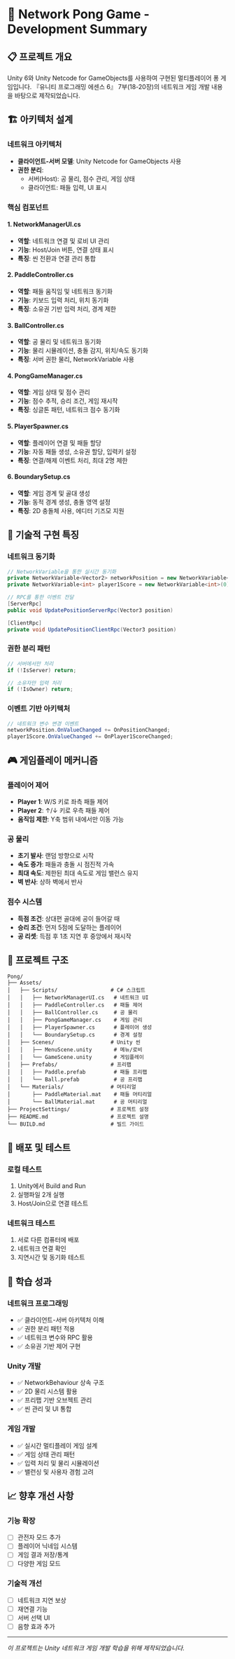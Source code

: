 # 🏓 Network Pong Game - Development Summary

## 📋 프로젝트 개요

Unity 6와 Unity Netcode for GameObjects를 사용하여 구현된 멀티플레이어 퐁 게임입니다. 
『유니티 프로그래밍 에센스 6』 7부(18-20장)의 네트워크 게임 개발 내용을 바탕으로 제작되었습니다.

## 🏗️ 아키텍처 설계

### 네트워크 아키텍처
- **클라이언트-서버 모델**: Unity Netcode for GameObjects 사용
- **권한 분리**: 
  - 서버(Host): 공 물리, 점수 관리, 게임 상태
  - 클라이언트: 패들 입력, UI 표시

### 핵심 컴포넌트

#### 1. NetworkManagerUI.cs
- **역할**: 네트워크 연결 및 로비 UI 관리
- **기능**: Host/Join 버튼, 연결 상태 표시
- **특징**: 씬 전환과 연결 관리 통합

#### 2. PaddleController.cs  
- **역할**: 패들 움직임 및 네트워크 동기화
- **기능**: 키보드 입력 처리, 위치 동기화
- **특징**: 소유권 기반 입력 처리, 경계 제한

#### 3. BallController.cs
- **역할**: 공 물리 및 네트워크 동기화  
- **기능**: 물리 시뮬레이션, 충돌 감지, 위치/속도 동기화
- **특징**: 서버 권한 물리, NetworkVariable 사용

#### 4. PongGameManager.cs
- **역할**: 게임 상태 및 점수 관리
- **기능**: 점수 추적, 승리 조건, 게임 재시작
- **특징**: 싱글톤 패턴, 네트워크 점수 동기화

#### 5. PlayerSpawner.cs
- **역할**: 플레이어 연결 및 패들 할당
- **기능**: 자동 패들 생성, 소유권 할당, 입력키 설정
- **특징**: 연결/해제 이벤트 처리, 최대 2명 제한

#### 6. BoundarySetup.cs
- **역할**: 게임 경계 및 골대 생성
- **기능**: 동적 경계 생성, 충돌 영역 설정
- **특징**: 2D 충돌체 사용, 에디터 기즈모 지원

## 🔧 기술적 구현 특징

### 네트워크 동기화
```csharp
// NetworkVariable을 통한 실시간 동기화
private NetworkVariable<Vector2> networkPosition = new NetworkVariable<Vector2>();
private NetworkVariable<int> player1Score = new NetworkVariable<int>(0);

// RPC를 통한 이벤트 전달
[ServerRpc]
public void UpdatePositionServerRpc(Vector3 position)

[ClientRpc]  
private void UpdatePositionClientRpc(Vector3 position)
```

### 권한 분리 패턴
```csharp
// 서버에서만 처리
if (!IsServer) return;

// 소유자만 입력 처리
if (!IsOwner) return;
```

### 이벤트 기반 아키텍처
```csharp
// 네트워크 변수 변경 이벤트
networkPosition.OnValueChanged += OnPositionChanged;
player1Score.OnValueChanged += OnPlayer1ScoreChanged;
```

## 🎮 게임플레이 메커니즘

### 플레이어 제어
- **Player 1**: W/S 키로 좌측 패들 제어
- **Player 2**: ↑/↓ 키로 우측 패들 제어
- **움직임 제한**: Y축 범위 내에서만 이동 가능

### 공 물리
- **초기 발사**: 랜덤 방향으로 시작
- **속도 증가**: 패들과 충돌 시 점진적 가속
- **최대 속도**: 제한된 최대 속도로 게임 밸런스 유지
- **벽 반사**: 상하 벽에서 반사

### 점수 시스템
- **득점 조건**: 상대편 골대에 공이 들어갈 때
- **승리 조건**: 먼저 5점에 도달하는 플레이어
- **공 리셋**: 득점 후 1초 지연 후 중앙에서 재시작

## 📁 프로젝트 구조

```
Pong/
├── Assets/
│   ├── Scripts/                 # C# 스크립트
│   │   ├── NetworkManagerUI.cs   # 네트워크 UI
│   │   ├── PaddleController.cs   # 패들 제어
│   │   ├── BallController.cs     # 공 물리
│   │   ├── PongGameManager.cs    # 게임 관리
│   │   ├── PlayerSpawner.cs      # 플레이어 생성
│   │   └── BoundarySetup.cs      # 경계 설정
│   ├── Scenes/                  # Unity 씬
│   │   ├── MenuScene.unity       # 메뉴/로비
│   │   └── GameScene.unity       # 게임플레이
│   ├── Prefabs/                 # 프리팹
│   │   ├── Paddle.prefab         # 패들 프리팹
│   │   └── Ball.prefab           # 공 프리팹
│   └── Materials/               # 머티리얼
│       ├── PaddleMaterial.mat    # 패들 머티리얼
│       └── BallMaterial.mat      # 공 머티리얼
├── ProjectSettings/             # 프로젝트 설정
├── README.md                    # 프로젝트 설명
└── BUILD.md                     # 빌드 가이드
```

## 🚀 배포 및 테스트

### 로컬 테스트
1. Unity에서 Build and Run
2. 실행파일 2개 실행
3. Host/Join으로 연결 테스트

### 네트워크 테스트  
1. 서로 다른 컴퓨터에 배포
2. 네트워크 연결 확인
3. 지연시간 및 동기화 테스트

## 🎯 학습 성과

### 네트워크 프로그래밍
- ✅ 클라이언트-서버 아키텍처 이해
- ✅ 권한 분리 패턴 적용
- ✅ 네트워크 변수와 RPC 활용
- ✅ 소유권 기반 제어 구현

### Unity 개발
- ✅ NetworkBehaviour 상속 구조
- ✅ 2D 물리 시스템 활용
- ✅ 프리팹 기반 오브젝트 관리
- ✅ 씬 관리 및 UI 통합

### 게임 개발
- ✅ 실시간 멀티플레이 게임 설계
- ✅ 게임 상태 관리 패턴
- ✅ 입력 처리 및 물리 시뮬레이션
- ✅ 밸런싱 및 사용자 경험 고려

## 📈 향후 개선 사항

### 기능 확장
- [ ] 관전자 모드 추가
- [ ] 플레이어 닉네임 시스템
- [ ] 게임 결과 저장/통계
- [ ] 다양한 게임 모드

### 기술적 개선
- [ ] 네트워크 지연 보상
- [ ] 재연결 기능
- [ ] 서버 선택 UI
- [ ] 음향 효과 추가

---

*이 프로젝트는 Unity 네트워크 게임 개발 학습을 위해 제작되었습니다.*